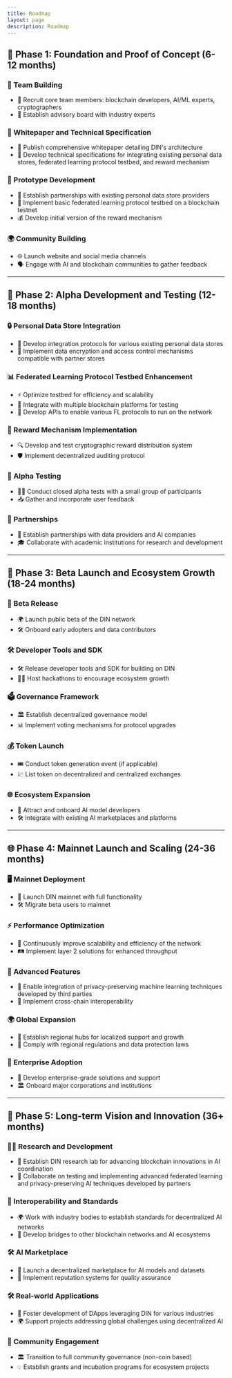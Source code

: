 ```yaml
---
title: Roadmap
layout: page
description: Roadmap
---
```


## 🚀 Phase 1: Foundation and Proof of Concept (6-12 months)

### 👥 Team Building
- 🔧 Recruit core team members: blockchain developers, AI/ML experts, cryptographers
- 🧠 Establish advisory board with industry experts

### 📄 Whitepaper and Technical Specification
- 📖 Publish comprehensive whitepaper detailing DIN's architecture
- 📝 Develop technical specifications for integrating existing personal data stores, federated learning protocol testbed, and reward mechanism

### 🧪 Prototype Development
- 🤝 Establish partnerships with existing personal data store providers
- 🔗 Implement basic federated learning protocol testbed on a blockchain testnet
- 💰 Develop initial version of the reward mechanism

### 🌍 Community Building
- 🌐 Launch website and social media channels
- 🗣️ Engage with AI and blockchain communities to gather feedback

---

## 🔧 Phase 2: Alpha Development and Testing (12-18 months)

### 🔒 Personal Data Store Integration
- 🔑 Develop integration protocols for various existing personal data stores
- 🔐 Implement data encryption and access control mechanisms compatible with partner stores

### 📊 Federated Learning Protocol Testbed Enhancement
- ⚡ Optimize testbed for efficiency and scalability
- 🔗 Integrate with multiple blockchain platforms for testing
- 📡 Develop APIs to enable various FL protocols to run on the network

### 💸 Reward Mechanism Implementation
- 🔍 Develop and test cryptographic reward distribution system
- 🛡️ Implement decentralized auditing protocol

### 🔬 Alpha Testing
- 🧑‍🔬 Conduct closed alpha tests with a small group of participants
- 📥 Gather and incorporate user feedback

### 🤝 Partnerships
- 📡 Establish partnerships with data providers and AI companies
- 🎓 Collaborate with academic institutions for research and development

---

## 🌱 Phase 3: Beta Launch and Ecosystem Growth (18-24 months)

### 🚀 Beta Release
- 🌍 Launch public beta of the DIN network
- 🛠️ Onboard early adopters and data contributors

### 🛠️ Developer Tools and SDK
- 🛠️ Release developer tools and SDK for building on DIN
- 🧑‍💻 Host hackathons to encourage ecosystem growth

### 🗳️ Governance Framework
- 🏛️ Establish decentralized governance model
- 📊 Implement voting mechanisms for protocol upgrades

### 💰 Token Launch
- 🎟️ Conduct token generation event (if applicable)
- 💹 List token on decentralized and centralized exchanges

### 🌐 Ecosystem Expansion
- 🌱 Attract and onboard AI model developers
- 🛠️ Integrate with existing AI marketplaces and platforms

---

## 🌐 Phase 4: Mainnet Launch and Scaling (24-36 months)

### 🖥️ Mainnet Deployment
- 🏁 Launch DIN mainnet with full functionality
- 🛠️ Migrate beta users to mainnet

### ⚡ Performance Optimization
- 🚀 Continuously improve scalability and efficiency of the network
- 🛤️ Implement layer 2 solutions for enhanced throughput

### 🔬 Advanced Features
- 🧪 Enable integration of privacy-preserving machine learning techniques developed by third parties
- 🔗 Implement cross-chain interoperability

### 🌍 Global Expansion
- 🏢 Establish regional hubs for localized support and growth
- 📜 Comply with regional regulations and data protection laws

### 🏢 Enterprise Adoption
- 💼 Develop enterprise-grade solutions and support
- 🏛️ Onboard major corporations and institutions

---

## 🔭 Phase 5: Long-term Vision and Innovation (36+ months)

### 🧑‍🔬 Research and Development
- 🧪 Establish DIN research lab for advancing blockchain innovations in AI coordination
- 📡 Collaborate on testing and implementing advanced federated learning and privacy-preserving AI techniques developed by partners

### 🔗 Interoperability and Standards
- 🌍 Work with industry bodies to establish standards for decentralized AI networks
- 🔗 Develop bridges to other blockchain networks and AI ecosystems

### 🛠️ AI Marketplace
- 🏪 Launch a decentralized marketplace for AI models and datasets
- 🔎 Implement reputation systems for quality assurance

### 🛠️ Real-world Applications
- 📱 Foster development of DApps leveraging DIN for various industries
- 🌍 Support projects addressing global challenges using decentralized AI

### 👥 Community Engagement
- 🏛️ Transition to full community governance (non-coin based)
- 💡 Establish grants and incubation programs for ecosystem projects
